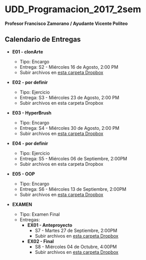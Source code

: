 # UDD_Programacion_2017_2sem
**Profesor Francisco Zamorano / Ayudante Vicente Politeo**

## Calendario de Entregas
* **E01 - clonArte**
  * Tipo: Encargo
  * Entrega: S2 - Miércoles 16 de Agosto, 2:00 PM
  * Subir archivos en [esta carpeta Dropbox](https://www.dropbox.com/request/oGbvG4j1OisWYqUSjV8H)


* **E02 - por definir**
  * Tipo: Ejercicio
  * Entrega: S3 - Miércoles 23 de Agosto, 2:00 PM
  * Subir archivos en esta carpeta Dropbox



* **E03 - HyperBrush**
  * Tipo: Encargo
  * Entrega: S4 - Miércoles 30 de Agosto, 2:00 PM
  * Subir archivos en [esta carpeta Dropbox](https://www.dropbox.com/request/l6RfF23kbovGKSx2T4Ro)


* **E04 - por definir**
  * Tipo: Ejercicio
  * Entrega: S5 - Miércoles 06 de Septiembre, 2:00PM
  * Subir archivos en esta carpeta Dropbox


* **E05 - OOP**
  * Tipo: Encargo
  * Entrega: S6 - Miércoles 13 de Septiembre, 2:00PM
  * Subir archivos en [esta carpeta Dropbox](https://www.dropbox.com/request/8NBrnzb9rEpmfLg0jE2L)


* **EXAMEN**
  * Tipo: Examen Final
  * Entregas:
    * **EX01 - Anteproyecto**
      * S7 - Martes 27 de Septiembre, 2:00PM
      * Subir archivos en [esta carpeta Dropbox](https://www.dropbox.com/request/1nskefjZWuQ6h3MlwhDn)
    * **EX02 - Final**
      * S8 - Miércoles 04 de Octubre, 4:00PM
      * Subir archivos en [esta carpeta Dropbox](https://www.dropbox.com/request/Egl1aD04ZxK2YTdVUgtv)
